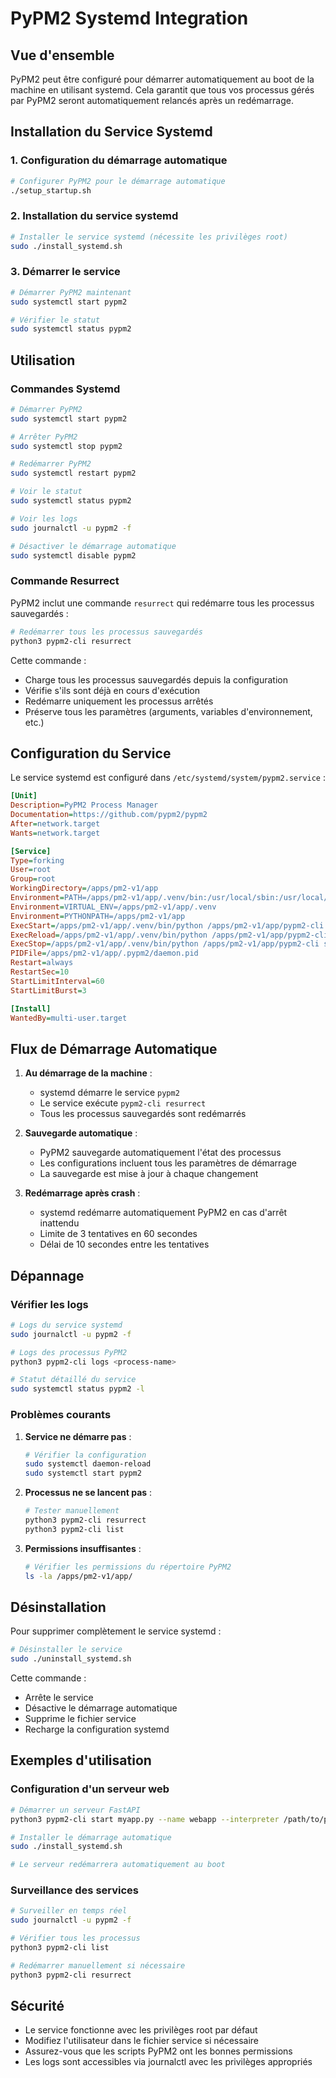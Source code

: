 # PyPM2 Systemd Integration

## Vue d'ensemble

PyPM2 peut être configuré pour démarrer automatiquement au boot de la machine en utilisant systemd. Cela garantit que tous vos processus gérés par PyPM2 seront automatiquement relancés après un redémarrage.

## Installation du Service Systemd

### 1. Configuration du démarrage automatique

```bash
# Configurer PyPM2 pour le démarrage automatique
./setup_startup.sh
```

### 2. Installation du service systemd

```bash
# Installer le service systemd (nécessite les privilèges root)
sudo ./install_systemd.sh
```

### 3. Démarrer le service

```bash
# Démarrer PyPM2 maintenant
sudo systemctl start pypm2

# Vérifier le statut
sudo systemctl status pypm2
```

## Utilisation

### Commandes Systemd

```bash
# Démarrer PyPM2
sudo systemctl start pypm2

# Arrêter PyPM2
sudo systemctl stop pypm2

# Redémarrer PyPM2
sudo systemctl restart pypm2

# Voir le statut
sudo systemctl status pypm2

# Voir les logs
sudo journalctl -u pypm2 -f

# Désactiver le démarrage automatique
sudo systemctl disable pypm2
```

### Commande Resurrect

PyPM2 inclut une commande `resurrect` qui redémarre tous les processus sauvegardés :

```bash
# Redémarrer tous les processus sauvegardés
python3 pypm2-cli resurrect
```

Cette commande :
- Charge tous les processus sauvegardés depuis la configuration
- Vérifie s'ils sont déjà en cours d'exécution
- Redémarre uniquement les processus arrêtés
- Préserve tous les paramètres (arguments, variables d'environnement, etc.)

## Configuration du Service

Le service systemd est configuré dans `/etc/systemd/system/pypm2.service` :

```ini
[Unit]
Description=PyPM2 Process Manager
Documentation=https://github.com/pypm2/pypm2
After=network.target
Wants=network.target

[Service]
Type=forking
User=root
Group=root
WorkingDirectory=/apps/pm2-v1/app
Environment=PATH=/apps/pm2-v1/app/.venv/bin:/usr/local/sbin:/usr/local/bin:/usr/sbin:/usr/bin:/sbin:/bin
Environment=VIRTUAL_ENV=/apps/pm2-v1/app/.venv
Environment=PYTHONPATH=/apps/pm2-v1/app
ExecStart=/apps/pm2-v1/app/.venv/bin/python /apps/pm2-v1/app/pypm2-cli resurrect
ExecReload=/apps/pm2-v1/app/.venv/bin/python /apps/pm2-v1/app/pypm2-cli reload all
ExecStop=/apps/pm2-v1/app/.venv/bin/python /apps/pm2-v1/app/pypm2-cli stop all
PIDFile=/apps/pm2-v1/app/.pypm2/daemon.pid
Restart=always
RestartSec=10
StartLimitInterval=60
StartLimitBurst=3

[Install]
WantedBy=multi-user.target
```

## Flux de Démarrage Automatique

1. **Au démarrage de la machine** :
   - systemd démarre le service `pypm2`
   - Le service exécute `pypm2-cli resurrect`
   - Tous les processus sauvegardés sont redémarrés

2. **Sauvegarde automatique** :
   - PyPM2 sauvegarde automatiquement l'état des processus
   - Les configurations incluent tous les paramètres de démarrage
   - La sauvegarde est mise à jour à chaque changement

3. **Redémarrage après crash** :
   - systemd redémarre automatiquement PyPM2 en cas d'arrêt inattendu
   - Limite de 3 tentatives en 60 secondes
   - Délai de 10 secondes entre les tentatives

## Dépannage

### Vérifier les logs

```bash
# Logs du service systemd
sudo journalctl -u pypm2 -f

# Logs des processus PyPM2
python3 pypm2-cli logs <process-name>

# Statut détaillé du service
sudo systemctl status pypm2 -l
```

### Problèmes courants

1. **Service ne démarre pas** :
   ```bash
   # Vérifier la configuration
   sudo systemctl daemon-reload
   sudo systemctl start pypm2
   ```

2. **Processus ne se lancent pas** :
   ```bash
   # Tester manuellement
   python3 pypm2-cli resurrect
   python3 pypm2-cli list
   ```

3. **Permissions insuffisantes** :
   ```bash
   # Vérifier les permissions du répertoire PyPM2
   ls -la /apps/pm2-v1/app/
   ```

## Désinstallation

Pour supprimer complètement le service systemd :

```bash
# Désinstaller le service
sudo ./uninstall_systemd.sh
```

Cette commande :
- Arrête le service
- Désactive le démarrage automatique
- Supprime le fichier service
- Recharge la configuration systemd

## Exemples d'utilisation

### Configuration d'un serveur web

```bash
# Démarrer un serveur FastAPI
python3 pypm2-cli start myapp.py --name webapp --interpreter /path/to/python

# Installer le démarrage automatique
sudo ./install_systemd.sh

# Le serveur redémarrera automatiquement au boot
```

### Surveillance des services

```bash
# Surveiller en temps réel
sudo journalctl -u pypm2 -f

# Vérifier tous les processus
python3 pypm2-cli list

# Redémarrer manuellement si nécessaire
python3 pypm2-cli resurrect
```

## Sécurité

- Le service fonctionne avec les privilèges root par défaut
- Modifiez l'utilisateur dans le fichier service si nécessaire
- Assurez-vous que les scripts PyPM2 ont les bonnes permissions
- Les logs sont accessibles via journalctl avec les privilèges appropriés
